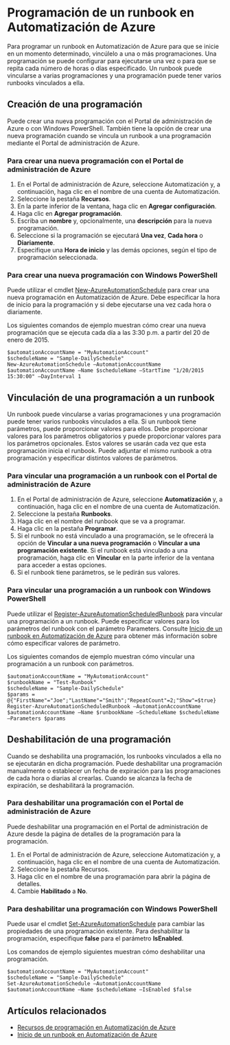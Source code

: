 <properties 
   pageTitle="Programación de un runbook en Automatización de Azure"
   description="Describe cómo crear una programación en Automatización de Azure, de modo que pueda iniciar automáticamente un runbook en un momento determinado o en una programación periódica."
   services="automation"
   documentationCenter=""
   authors="bwren"
   manager="stevenka"
   editor="tysonn" />
<tags 
   ms.service="automation"
   ms.devlang="na"
   ms.topic="article"
   ms.tgt_pltfrm="na"
   ms.workload="infrastructure-services"
   ms.date="02/03/2016"
   ms.author="bwren" />

# Programación de un runbook en Automatización de Azure

Para programar un runbook en Automatización de Azure para que se inicie en un momento determinado, vincúlelo a una o más programaciones. Una programación se puede configurar para ejecutarse una vez o para que se repita cada número de horas o días especificado. Un runbook puede vincularse a varias programaciones y una programación puede tener varios runbooks vinculados a ella.

## Creación de una programación

Puede crear una nueva programación con el Portal de administración de Azure o con Windows PowerShell. También tiene la opción de crear una nueva programación cuando se vincula un runbook a una programación mediante el Portal de administración de Azure.

### Para crear una nueva programación con el Portal de administración de Azure

1. En el Portal de administración de Azure, seleccione Automatización y, a continuación, haga clic en el nombre de una cuenta de Automatización.
1. Seleccione la pestaña **Recursos**.
1. En la parte inferior de la ventana, haga clic en **Agregar configuración**.
1. Haga clic en **Agregar programación**.
1. Escriba un **nombre** y, opcionalmente, una **descripción** para la nueva programación.
1. Seleccione si la programación se ejecutará **Una vez**, **Cada hora** o **Diariamente**.
1. Especifique una **Hora de inicio** y las demás opciones, según el tipo de programación seleccionada.

### Para crear una nueva programación con Windows PowerShell

Puede utilizar el cmdlet [New-AzureAutomationSchedule](http://msdn.microsoft.com/library/azure/dn690271.aspx) para crear una nueva programación en Automatización de Azure. Debe especificar la hora de inicio para la programación y si debe ejecutarse una vez cada hora o diariamente.

Los siguientes comandos de ejemplo muestran cómo crear una nueva programación que se ejecuta cada día a las 3:30 p.m. a partir del 20 de enero de 2015.

	$automationAccountName = "MyAutomationAccount"
	$scheduleName = "Sample-DailySchedule"
	New-AzureAutomationSchedule –AutomationAccountName $automationAccountName –Name $scheduleName –StartTime "1/20/2015 15:30:00" –DayInterval 1

## Vinculación de una programación a un runbook

Un runbook puede vincularse a varias programaciones y una programación puede tener varios runbooks vinculados a ella. Si un runbook tiene parámetros, puede proporcionar valores para ellos. Debe proporcionar valores para los parámetros obligatorios y puede proporcionar valores para los parámetros opcionales. Estos valores se usarán cada vez que esta programación inicia el runbook. Puede adjuntar el mismo runbook a otra programación y especificar distintos valores de parámetros.

### Para vincular una programación a un runbook con el Portal de administración de Azure

1. En el Portal de administración de Azure, seleccione **Automatización** y, a continuación, haga clic en el nombre de una cuenta de Automatización.
1. Seleccione la pestaña **Runbooks**.
1. Haga clic en el nombre del runbook que se va a programar.
1. Haga clic en la pestaña **Programar**.
2. Si el runbook no está vinculado a una programación, se le ofrecerá la opción de **Vincular a una nueva programación** o **Vincular a una programación existente**. Si el runbook está vinculado a una programación, haga clic en **Vincular** en la parte inferior de la ventana para acceder a estas opciones.
1. Si el runbook tiene parámetros, se le pedirán sus valores.  

### Para vincular una programación a un runbook con Windows PowerShell

Puede utilizar el [Register-AzureAutomationScheduledRunbook](http://msdn.microsoft.com/library/azure/dn690265.aspx) para vincular una programación a un runbook. Puede especificar valores para los parámetros del runbook con el parámetro Parameters. Consulte [Inicio de un runbook en Automatización de Azure](automation-starting-a-runbook.md) para obtener más información sobre cómo especificar valores de parámetro.

Los siguientes comandos de ejemplo muestran cómo vincular una programación a un runbook con parámetros.

	$automationAccountName = "MyAutomationAccount"
	$runbookName = "Test-Runbook"
	$scheduleName = "Sample-DailySchedule"
	$params = @{"FirstName"="Joe";"LastName"="Smith";"RepeatCount"=2;"Show"=$true}
	Register-AzureAutomationScheduledRunbook –AutomationAccountName $automationAccountName –Name $runbookName –ScheduleName $scheduleName –Parameters $params

## Deshabilitación de una programación

Cuando se deshabilita una programación, los runbooks vinculados a ella no se ejecutarán en dicha programación. Puede deshabilitar una programación manualmente o establecer un fecha de expiración para las programaciones de cada hora o diarias al crearlas. Cuando se alcanza la fecha de expiración, se deshabilitará la programación.

### Para deshabilitar una programación con el Portal de administración de Azure

Puede deshabilitar una programación en el Portal de administración de Azure desde la página de detalles de la programación para la programación.

1. En el Portal de administración de Azure, seleccione Automatización y, a continuación, haga clic en el nombre de una cuenta de Automatización.
1. Seleccione la pestaña Recursos.
1. Haga clic en el nombre de una programación para abrir la página de detalles.
2. Cambie **Habilitado** a **No**.

### Para deshabilitar una programación con Windows PowerShell

Puede usar el cmdlet [Set-AzureAutomationSchedule](http://msdn.microsoft.com/library/azure/dn690270.aspx) para cambiar las propiedades de una programación existente. Para deshabilitar la programación, especifique **false** para el parámetro **IsEnabled**.

Los comandos de ejemplo siguientes muestran cómo deshabilitar una programación.

	$automationAccountName = "MyAutomationAccount"
	$scheduleName = "Sample-DailySchedule"
	Set-AzureAutomationSchedule –AutomationAccountName $automationAccountName –Name $scheduleName –IsEnabled $false

## Artículos relacionados

- [Recursos de programación en Automatización de Azure](http://msdn.microsoft.com/library/azure/dn940016.aspx)
- [Inicio de un runbook en Automatización de Azure](automation-starting-a-runbook.md) 

<!---HONumber=AcomDC_0204_2016-->
